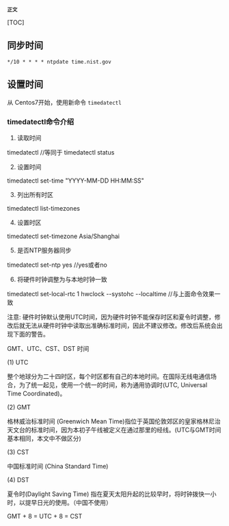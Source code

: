 **`正文`**

[TOC]

## 同步时间

```shell
*/10 * * * * ntpdate time.nist.gov
```


## 设置时间
从 Centos7开始，使用新命令 `timedatectl`

### timedatectl命令介绍
1. 读取时间

timedatectl //等同于 timedatectl status

2. 设置时间

timedatectl set-time "YYYY-MM-DD HH:MM:SS"

3. 列出所有时区

timedatectl list-timezones

4. 设置时区

timedatectl set-timezone Asia/Shanghai

5. 是否NTP服务器同步

timedatectl set-ntp yes //yes或者no

6. 将硬件时钟调整为与本地时钟一致

timedatectl set-local-rtc 1
hwclock --systohc --localtime //与上面命令效果一致

注意: 硬件时钟默认使用UTC时间，因为硬件时钟不能保存时区和夏令时调整，修改后就无法从硬件时钟中读取出准确标准时间，因此不建议修改。修改后系统会出现下面的警告。

GMT、UTC、CST、DST 时间

(1) UTC

整个地球分为二十四时区，每个时区都有自己的本地时间。在国际无线电通信场合，为了统一起见，使用一个统一的时间，称为通用协调时(UTC, Universal Time Coordinated)。

(2) GMT

格林威治标准时间 (Greenwich Mean Time)指位于英国伦敦郊区的皇家格林尼治天文台的标准时间，因为本初子午线被定义在通过那里的经线。(UTC与GMT时间基本相同，本文中不做区分)

(3) CST

中国标准时间 (China Standard Time)

(4) DST

夏令时(Daylight Saving Time) 指在夏天太阳升起的比较早时，将时钟拨快一小时，以提早日光的使用。（中国不使用）

GMT + 8 = UTC + 8 = CST
